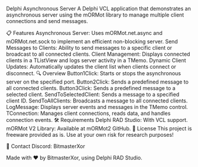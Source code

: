 Delphi Asynchronous Server
A Delphi VCL application that demonstrates an asynchronous server using the mORMot library to manage multiple client connections and send messages.

📋 Features
Asynchronous Server: Uses mORMot.net.async and mORMot.net.sock to implement an efficient non-blocking server.
Send Messages to Clients: Ability to send messages to a specific client or broadcast to all connected clients.
Client Management: Displays connected clients in a TListView and logs server activity in a TMemo.
Dynamic Client Updates: Automatically updates the client list when clients connect or disconnect.
🔍 Overview
Button1Click: Starts or stops the asynchronous server on the specified port.
Button2Click: Sends a predefined message to all connected clients.
Button3Click: Sends a predefined message to a selected client.
SendToSelectedClient: Sends a message to a specified client ID.
SendToAllClients: Broadcasts a message to all connected clients.
LogMessage: Displays server events and messages in the TMemo control.
TConnection: Manages client connections, reads data, and handles connection events.
🛠️ Requirements
Delphi RAD Studio: With VCL support.
mORMot V2 Library: Available at mORMot2 GitHub.
📜 License
This project is freeware provided as is. Use at your own risk for research purposes!

📧 Contact
Discord: BitmasterXor

Made with ❤️ by BitmasterXor, using Delphi RAD Studio.
